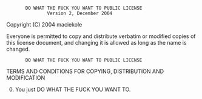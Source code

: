            DO WHAT THE FUCK YOU WANT TO PUBLIC LICENSE
                   Version 2, December 2004
 
Copyright (C) 2004 maciekole

Everyone is permitted to copy and distribute verbatim or modified
copies of this license document, and changing it is allowed as long
as the name is changed.
 
           DO WHAT THE FUCK YOU WANT TO PUBLIC LICENSE
  TERMS AND CONDITIONS FOR COPYING, DISTRIBUTION AND MODIFICATION

 0. You just DO WHAT THE FUCK YOU WANT TO.
